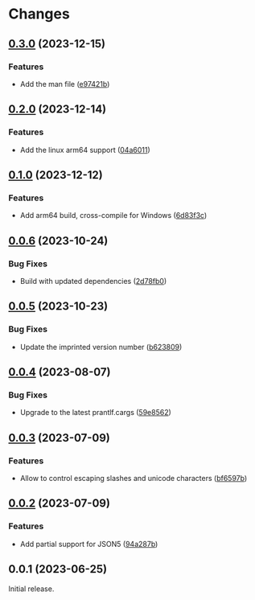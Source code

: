 # Changes

## [0.3.0](https://github.com/prantlf/v-jsonlint/compare/v0.2.0...v0.3.0) (2023-12-15)

### Features

* Add the man file ([e97421b](https://github.com/prantlf/v-jsonlint/commit/e97421bfbd842498e490c508cb935c369bab6180))

## [0.2.0](https://github.com/prantlf/v-jsonlint/compare/v0.1.0...v0.2.0) (2023-12-14)

### Features

* Add the linux arm64 support ([04a6011](https://github.com/prantlf/v-jsonlint/commit/04a60118d6761659bc392131cf71887c88abb985))

## [0.1.0](https://github.com/prantlf/v-jsonlint/compare/v0.0.6...v0.1.0) (2023-12-12)

### Features

* Add arm64 build, cross-compile for Windows ([6d83f3c](https://github.com/prantlf/v-jsonlint/commit/6d83f3c5bddeceec3337bcf4913103fffb174429))

## [0.0.6](https://github.com/prantlf/v-jsonlint/compare/v0.0.5...v0.0.6) (2023-10-24)

### Bug Fixes

* Build with updated dependencies ([2d78fb0](https://github.com/prantlf/v-jsonlint/commit/2d78fb08d715b158ec857b9a5cd13e02841e4671))

## [0.0.5](https://github.com/prantlf/v-jsonlint/compare/v0.0.4...v0.0.5) (2023-10-23)

### Bug Fixes

* Update the imprinted version number ([b623809](https://github.com/prantlf/v-jsonlint/commit/b62380929d7c34eb6c7a90a2ae150c340a359d42))

## [0.0.4](https://github.com/prantlf/v-jsonlint/compare/v0.0.3...v0.0.4) (2023-08-07)

### Bug Fixes

* Upgrade to the latest prantlf.cargs ([59e8562](https://github.com/prantlf/v-jsonlint/commit/59e85629ac7a99a5529915eab0e0c179116bcb93))

## [0.0.3](https://github.com/prantlf/v-jsonlint/compare/v0.0.2...v0.0.3) (2023-07-09)

### Features

* Allow to control escaping slashes and unicode characters ([bf6597b](https://github.com/prantlf/v-jsonlint/commit/bf6597b31f23bd40529b0f8ce36d89fb89f46c54))

## [0.0.2](https://github.com/prantlf/v-jsonlint/compare/v0.0.1...v0.0.2) (2023-07-09)

### Features

* Add partial support for JSON5 ([94a287b](https://github.com/prantlf/v-jsonlint/commit/94a287bd9c8e877b558ea1b0c2a0be3a954a6c71))

## 0.0.1 (2023-06-25)

Initial release.
